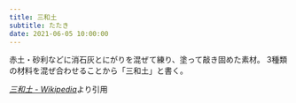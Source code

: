 ```yaml
---
title: 三和土
subtitle: たたき
date: 2021-06-05 10:00:00
---
```


赤土・砂利などに消石灰とにがりを混ぜて練り、塗って敲き固めた素材。 3種類の材料を混ぜ合わせることから「三和土」と書く。

<cite>[三和土 - Wikipedia](https://ja.wikipedia.org/wiki/%E4%B8%89%E5%92%8C%E5%9C%9F)</cite>より引用
